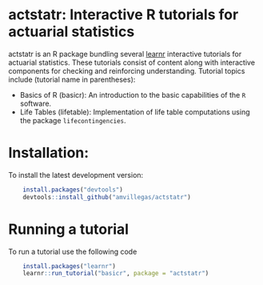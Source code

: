 
<!-- README.md is generated from README.Rmd. Please edit that file -->
actstatr: Interactive R tutorials for actuarial statistics
==========================================================

actstatr is an R package bundling several [learnr](https://rstudio.github.io/learnr/index.html) interactive tutorials for actuarial statistics. These tutorials consist of content along with interactive components for checking and reinforcing understanding. Tutorial topics include (tutorial name in parentheses):

-   Basics of R (basicr): An introduction to the basic capabilities of the `R` software.
-   Life Tables (lifetable): Implementation of life table computations using the package `lifecontingencies`.

Installation:
=============

To install the latest development version:

``` r
    install.packages("devtools")
    devtools::install_github("amvillegas/actstatr")
```

Running a tutorial
==================

To run a tutorial use the following code

``` r
    install.packages("learnr")
    learnr::run_tutorial("basicr", package = "actstatr")
```
